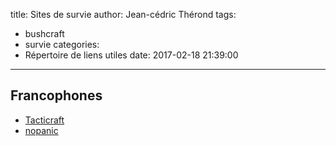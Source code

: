 title: Sites de survie
author: Jean-cédric Thérond
tags:
  - bushcraft
  - survie
categories:
  - Répertoire de liens utiles
date: 2017-02-18 21:39:00
---
## Francophones
* [Tacticraft](http://www.tacticraft.com/)
* [nopanic](https://nopanic.fr/)